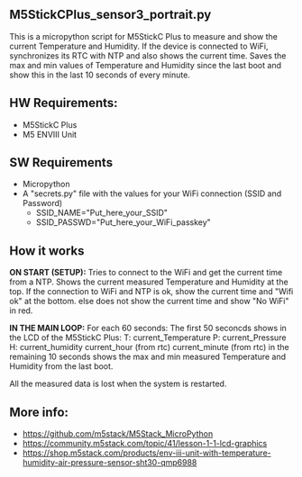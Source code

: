 ## M5StickCPlus_sensor3_portrait.py

This is a micropython script for M5StickC Plus to measure and show the current 
Temperature and Humidity.
If the device is connected to WiFi, synchronizes its RTC with NTP and also
shows the current time.
Saves the max and min values of Temperature and Humidity since the last boot and
show this in the last 10 seconds of every minute.

## HW Requirements:
- M5StickC Plus
- M5 ENVIII Unit

## SW Requirements
- Micropython
- A "secrets.py" file with the values for your WiFi connection (SSID and Password)
  - SSID_NAME="Put_here_your_SSID"
  - SSID_PASSWD="Put_here_your_WiFi_passkey"

## How it works

**ON START (SETUP):**
Tries to connect to the WiFi and get the current
time from a NTP.
Shows the current measured Temperature and Humidity at the top.
If the connection to WiFi and NTP is ok, show the current time
and "Wifi ok" at the bottom.
else does not show the current time and show "No WiFi" in red.

**IN THE MAIN LOOP:**
For each 60 seconds:
   The first 50 seconcds shows in the LCD of the M5StickC Plus:
     T: current_Temperature
     P: current_Pressure
     H: current_humidity
     current_hour (from rtc)
     current_minute (from rtc)
   in the remaining 10 seconds shows
   the max and min measured Temperature and Humidity from the
   last boot.

 All the measured data is lost when the system is restarted.

## More info:
- https://github.com/m5stack/M5Stack_MicroPython
- https://community.m5stack.com/topic/41/lesson-1-1-lcd-graphics
- https://shop.m5stack.com/products/env-iii-unit-with-temperature-humidity-air-pressure-sensor-sht30-qmp6988
